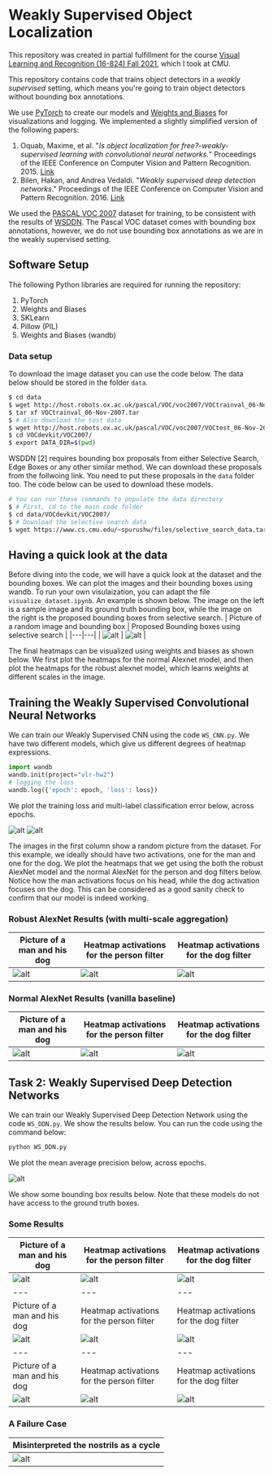 # Weakly Supervised Object Localization

This repository was created in partial fulfillment for the course [Visual Learning and Recognition (16-824) Fall 2021](https://visual-learning.cs.cmu.edu/), which I took at CMU. 

This repository contains code that trains object detectors in a *weakly supervised* setting, which means you're going to train object detectors without bounding box annotations.

We use [PyTorch](pytorch.org) to create our models and [Weights and Biases](https://wandb.ai/site) for visualizations and logging. We implemented a slightly simplified version of the following papers:

1. Oquab, Maxime, et al. "*Is object localization for free?-weakly-supervised learning with convolutional neural networks.*" Proceedings of the IEEE Conference on Computer Vision and Pattern Recognition. 2015. [Link](https://www.di.ens.fr/~josef/publications/Oquab15.pdf)
2. Bilen, Hakan, and Andrea Vedaldi. "*Weakly supervised deep detection networks*." Proceedings of the IEEE Conference on Computer Vision and Pattern Recognition. 2016. [Link](https://www.robots.ox.ac.uk/~vgg/publications/2016/Bilen16/bilen16.pdf)

We used the [PASCAL VOC 2007](http://host.robots.ox.ac.uk/pascal/VOC/voc2007/index.html) dataset for training, to be consistent with the results of [WSDDN](https://www.robots.ox.ac.uk/~vgg/publications/2016/Bilen16/bilen16.pdf). The Pascal VOC dataset comes with bounding box annotations, however, we do not use bounding box annotations as we are in the weakly supervised setting. 


## Software Setup

The following Python libraries are required for running the repository:

1. PyTorch
2. Weights and Biases
3. SKLearn
4. Pillow (PIL)
5. Weights and Biases (wandb)


### Data setup
To download the image dataset you can use the code below. The data below should be stored in the folder `data`.
```bash
$ cd data
$ wget http://host.robots.ox.ac.uk/pascal/VOC/voc2007/VOCtrainval_06-Nov-2007.tar
$ tar xf VOCtrainval_06-Nov-2007.tar
$ # Also download the test data
$ wget http://host.robots.ox.ac.uk/pascal/VOC/voc2007/VOCtest_06-Nov-2007.tar && tar xf VOCtest_06-Nov-2007.tar
$ cd VOCdevkit/VOC2007/
$ export DATA_DIR=$(pwd)
```
WSDDN [2] requires bounding box proposals from either Selective Search, Edge Boxes or any other similar method. We can download these proposals from the follwoing link. You need to put these proposals in the `data` folder too. The code below can be used to download these models.
	
```bash
# You can run these commands to populate the data directory
$ # First, cd to the main code folder
$ cd data/VOCdevkit/VOC2007/
$ # Download the selective search data
$ wget https://www.cs.cmu.edu/~spurushw/files/selective_search_data.tar && tar xf selective_search_data.tar
```


## Having a quick look at the data
Before diving into the code, we will have a quick look at the dataset and the bounding boxes. We can plot the images and their bounding boxes using wandb. To run your own visulaization, you can adapt the file `visualize_dataset.ipynb`. An example is shown below. The image on the left is a sample image and its ground truth bounding box, while the image on the right is the proposed bounding boxes from selective search. 
| Picture of a random image and bounding box | Proposed Bounding boxes using selective search |
|---|---|
| ![alt](pics/train.png) | ![alt](pics/train_bbox.png) | 

The final heatmaps can be visualized using weights and biases as shown below. We first plot the heatmaps for the normal Alexnet model, and then plot the heatmaps for the robust alexnet model, which learns weights at different scales in the image.


## Training the Weakly Supervised Convolutional Neural Networks
We can train our Weakly Supervised CNN using the code `WS_CNN.py`. We have two different models, which give us different degrees of heatmap expressions.

```python
import wandb
wandb.init(project="vlr-hw2")
# logging the loss
wandb.log({'epoch': epoch, 'loss': loss})
```

We plot the training loss and multi-label classification error below, across epochs.

![alt](pics/train_loss.png) ![alt](pics/train_m1.png)

The images in the first column show a random picture from the dataset. For this example, we ideally should have two activations, one for the man and one for the dog. We plot the heatmaps that we get using the both the robust AlexNet model and the normal AlexNet for the person and dog filters below. Notice how the man activations focus on his head, while the dog activation focuses on the dog. This can be considered as a good sanity check to confirm that our model is indeed working.

### Robust AlexNet Results (with multi-scale aggregation)

| Picture of a man and his dog | Heatmap activations for the person filter | Heatmap activations for the dog filter |
|---|---|---|
| ![alt](pics/man_dog.png) | ![alt](pics/robust_man_heatmap.png) | ![alt](pics/robust_dog_heatmap.png) |



### Normal AlexNet Results (vanilla baseline)

| Picture of a man and his dog | Heatmap activations for the person filter | Heatmap activations for the dog filter |
|---|---|---|
| ![alt](pics/man_dog.png) | ![alt](pics/man_heatmap.png) | ![alt](pics/dog_heatmap.png) |



## Task 2: Weakly Supervised Deep Detection Networks

We can train our Weakly Supervised Deep Detection Network using the code `WS_DDN.py`. We show the results below. You can run the code using the command below:

```bash
python WS_DDN.py
```

We plot the mean average precision below, across epochs.

![alt](pics/testmap_task2.png)

We show some bounding box results below. Note that these models do not have access to the ground truth boxes. 

### Some Results

| Picture of a man and his dog | Heatmap activations for the person filter | Heatmap activations for the dog filter |
|---|---|---|
| ![alt](pics/task2_pic1.png) | ![alt](pics/task2_pic11.png) | ![alt](pics/task2_pic3.png) |
|---|---|---|
| Picture of a man and his dog | Heatmap activations for the person filter | Heatmap activations for the dog filter |
| ![alt](pics/task2_pic8.png) | ![alt](pics/task2_pic5.png) | ![alt](pics/task2_pic2.png) |
|---|---|---|
| Picture of a man and his dog | Heatmap activations for the person filter | Heatmap activations for the dog filter |
| ![alt](pics/task2_pic4.png) | ![alt](pics/task2_pic9.png) | ![alt](pics/task2_pic10.png) |



### A Failure Case

| Misinterpreted the nostrils as a cycle |
|---|
| ![alt](pics/task2_pic6.png) |
